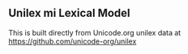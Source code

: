 Unilex mi Lexical Model
----------------------

This is built directly from Unicode.org unilex data at
https://github.com/unicode-org/unilex
